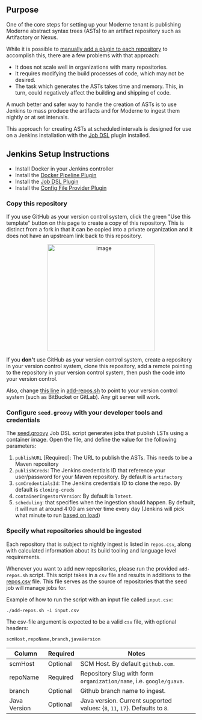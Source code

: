## Purpose

One of the core steps for setting up your Moderne tenant is publishing Moderne abstract syntax trees (ASTs) to an artifact repository such as Artifactory or Nexus. 

While it is possible to [manually add a plugin to each repository](https://app.gitbook.com/o/-MEp_3EtccewzekKY8mZ/s/-MhFwm0iG8BFZKPYoFkH/how-to/integrating-private-code) to accomplish this, there are a few problems with that approach:
* It does not scale well in organizations with many repositories.
* It requires modifying the build processes of code, which may not be desired.
* The task which generates the ASTs takes time and memory. This, in turn, could negatively affect the building and shipping of code.

A much better and safer way to handle the creation of ASTs is to use Jenkins to mass produce the artifacts and for Moderne to ingest them nightly or at set intervals. 

This approach for creating ASTs at scheduled intervals is designed for use on a Jenkins installation with the [Job DSL](https://plugins.jenkins.io/job-dsl) plugin installed.

## Jenkins Setup Instructions

- Install Docker in your Jenkins controller
- Install the [Docker Pipeline Plugin](https://plugins.jenkins.io/docker-workflow)
- Install the [Job DSL Plugin](https://plugins.jenkins.io/job-dsl)
- Install the [Config File Provider Plugin](https://plugins.jenkins.io/config-file-provider)

### Copy this repository

If you use GitHub as your version control system, click the green "Use this template" button on this page to create a copy of this repository. This is distinct from a fork in that it can be copied into a private organization and it does not have an upstream link back to this repository.

<p align="center">
  <img width="284" alt="image" src="https://user-images.githubusercontent.com/1697736/189235703-0b7c1dcd-1e73-43f1-81d9-a39c617449c4.png">
</p>

If you **don't** use GitHub as your version control system, create a repository in your version control system, clone this repository, add a remote pointing to the repository in your version control system, then push the code into your version control.

Also, change [this line](https://github.com/moderneinc/enterprise-jenkins-ingest/blob/main/add-repos.sh#L76) in [add-repos.sh](https://github.com/moderneinc/enterprise-jenkins-ingest/blob/main/add-repos.sh) to point to your version control system (such as BitBucket or GitLab). Any git server will work.

### Configure `seed.groovy` with your developer tools and credentials

The [seed.groovy](/seed.groovy) Job DSL script generates jobs that publish LSTs using a container image. Open the file, 
and define the value for the following parameters:

1. `publishURL` [Required]: The URL to publish the ASTs. This needs to be a Maven repository
2. `publishCreds`: The Jenkins credentials ID that reference your user/password for your Maven repository. By default is `artifactory`
3. `scmCredentialsId`: The Jenkins credentials ID to clone the repo. By default is `cloning-creds`
4. `containerIngestorVersion`: By default is `latest`.
6. `scheduling`: that specifies when the ingestion should happen. By default, it will run at around 4:00 am server time every day (Jenkins will pick what minute to run [based on load](https://stackoverflow.com/questions/26383778/spread-load-evenly-by-using-h-rather-than-5))

### Specify what repositories should be ingested

Each repository that is subject to nightly ingest is listed in `repos.csv`, along with calculated information 
about its build tooling and language level requirements. 

Whenever you want to add new repositories, please run the provided `add-repos.sh` script. This script takes in a `csv` file and results in additions to the [repos.csv](/repos.csv) file. This file serves as the source of repositories that the seed job will manage jobs for. 

Example of how to run the script with an input file called `input.csv`:

`./add-repos.sh -i input.csv`

The csv-file argument is expected to be a valid `csv` file, with optional headers:

`scmHost,repoName,branch,javaVersion`

| Column       | Required | Notes                                                                       |
|--------------|----------|-----------------------------------------------------------------------------|
| scmHost      | Optional | SCM Host. By default `github.com`.                                          |
| repoName     | Required | Repository Slug with form `organization/name`, i.e. `google/guava`.         |
| branch       | Optional | Github branch name to ingest.                                               |
| Java Version | Optional | Java version. Current supported values: {`8`, `11`, `17`}. Defaults to `8`. |
